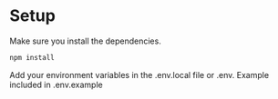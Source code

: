 # Setup

Make sure you install the dependencies.

```bash
npm install
```

Add your environment variables in the .env.local file or .env. Example included in .env.example

